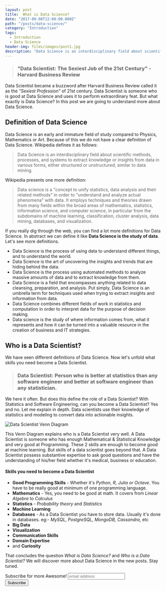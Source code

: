 ```yaml
---
layout: post
title:  What is Data Science?
date: "2017-09-08T12:00:00.000Z"
path: "/posts/data-science/"
category: "Introduction"
tags: 
  - Introduction
  - Data Science
header-img: files/images/post1.jpg
description: "Data Science is an interdisciplinary field about scientific methods, processes, and systems to extract knowledge or insights from data in various forms, either structured or unstructured, similar to data mining."
---
```


> ### "Data Scientist: The Sexiest Job of the 21st Century" - Harvard Business Review

Data Scientist became a buzzword after Harvard Business Review called it as the *"Sexiest Profession"* of 21st century. Data Scientist is someone who is good at Data Science and uses it to perform extraordinary feat. But what exactly is Data Science? In this post we are going to understand more about Data Science.

## Definition of Data Science

Data Science is an early and immature field of study compared to Physics, Mathematics or Art. Because of this we do not have a clear definition of Data Science. Wikipedia defines it as follows:

> Data Science is an interdisciplinary field about scientific methods, processes, and systems to extract knowledge or insights from data in various forms, either structured or unstructured, similar to data mining.

Wikipedia presents one more definition:

> Data science is a "concept to unify statistics, data analysis and their related methods" in order to "understand and analyze actual phenomena" with data. It employs techniques and theories drawn from many fields within the broad areas of mathematics, statistics, information science, and computer science, in particular from the subdomains of machine learning, classification, cluster analysis, data mining, databases, and visualization.

If you really dig through the web, you can find a lot more definitions for Data Science. In abstract we can define it like **Data Science is the study of data**. Let's see more definitions.

* Data Science is the process of using data to understand different things, and to understand the world.
* Data Science is the art of uncovering the insights and trends that are hiding behind the data.
* Data Science is the process using automated methods to analyze massive amounts of data and to extract knowledge from them.
* Data Science is a field that encompasses anything related to data cleansing, preparation, and analysis. Put simply, Data Science is an umbrella term for techniques used when trying to extract insights and information from data.
* Data Science combines different fields of work in statistics and computation in order to interpret data for the purpose of decision making.
* Data science is the study of where information comes from, what it represents and how it can be turned into a valuable resource in the creation of business and IT strategies.

## Who is a Data Scientist?

We have seen different definitions of Data Science. Now let's unfold what skills you need become a Data Scientist.

> ### Data Scientist: Person who is better at statistics than any software engineer and better at software engineer than any statistician.

We here it often. But does this define the role of a Data Scientist? With Statistics and Software Engineering, can you become a Data Scientist? Yes and no. Let me explain in depth. Data scientists use their knowledge of statistics and modeling to convert data into actionable insights.


![Data Scientist Venn Diagram](https://i.imgur.com/4LtswsT.jpg)

This Venn Diagram explains who is a Data Scientist very well. A Data Scientist is someone who has enough Mathematical & Statistical Knowledge and very good at Programming. These 2 skills are enough to become good at machine learning. But skills of a data scientist goes beyond that. A Data Scientist possess substantive expertise to ask good questions and have the understanding of his/her field whether it's medical, business or education.

#### Skills you need to become a Data Scientist

* **Good Programming Skills** - Whether it's *Python, R, Julia or Octave*. You have to be really good at minimum of one programming language.
* **Mathematics** - Yes, you need to be good at math. It covers from *Linear Algebra* to *Calculus*
* **Statistics** - *Probability theory* and *Statistics*
* **Machine Learning**
* **Databases** - As a Data Scientist you have to store data. Usually it's done in databases. eg:- *MySQL, PostgreSQL, MongoDB, Cassandra*, etc
* **Big Data**
* **Visualization**
* **Communication Skills**
* **Domain Expertise**
* and **Curiosity**

That concludes the question *What is Data Science?* and *Who is a Data Scientist?* We will discover more about Data Science in the new posts. Stay tuned.


<div id="mc_embed_signup">
<form action="//mubaris.us16.list-manage.com/subscribe/post?u=f9e9a4985cce81e89169df2bf&amp;id=3654da5463" method="post" id="mc-embedded-subscribe-form" name="mc-embedded-subscribe-form" class="validate" target="_blank" novalidate>
    <div id="mc_embed_signup_scroll">
	<label for="mce-EMAIL">Subscribe for more Awesome!</label>
	<input type="email" value="" name="EMAIL" class="email" id="mce-EMAIL" placeholder="email address" required>
    <!-- real people should not fill this in and expect good things - do not remove this or risk form bot signups-->
    <div style="position: absolute; left: -5000px;" aria-hidden="true"><input type="text" name="b_f9e9a4985cce81e89169df2bf_3654da5463" tabindex="-1" value=""></div>
    <div class="clear"><input type="submit" value="Subscribe" name="subscribe" id="mc-embedded-subscribe" class="button"></div>
    </div>
</form>
</div>